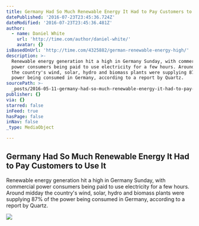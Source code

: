 ```yaml
---
title: Germany Had So Much Renewable Energy It Had to Pay Customers to Use It
datePublished: '2016-07-23T23:45:36.724Z'
dateModified: '2016-07-23T23:45:36.481Z'
author:
  - name: Daniel White
    url: 'http://time.com/author/daniel-white/'
    avatar: {}
isBasedOnUrl: 'http://time.com/4325882/german-renewable-energy-high/'
description: >-
  Renewable energy generation hit a high in Germany Sunday, with commercial
  power consumers being paid to use electricity for a few hours. Around midday
  the country's wind, solar, hydro and biomass plants were supplying 87% of the
  power being consumed in Germany, according to a report by Quartz.
sourcePath: >-
  _posts/2016-05-11-germany-had-so-much-renewable-energy-it-had-to-pay-customers.md
publisher: {}
via: {}
starred: false
inFeed: true
hasPage: false
inNav: false
_type: MediaObject

---
```

<article style=""><h1>Germany Had So Much Renewable Energy It Had to Pay Customers to Use It</h1><p>Renewable energy generation hit a high in Germany Sunday, with commercial power consumers being paid to use electricity for a few hours. Around midday the country's wind, solar, hydro and biomass plants were supplying 87% of the power being consumed in Germany, according to a report by Quartz.</p><img src="https://timedotcom.files.wordpress.com/2015/10/wind-turbines-renewable-energy.jpg?quality=75&amp;strip=color&amp;w=550" /></article>